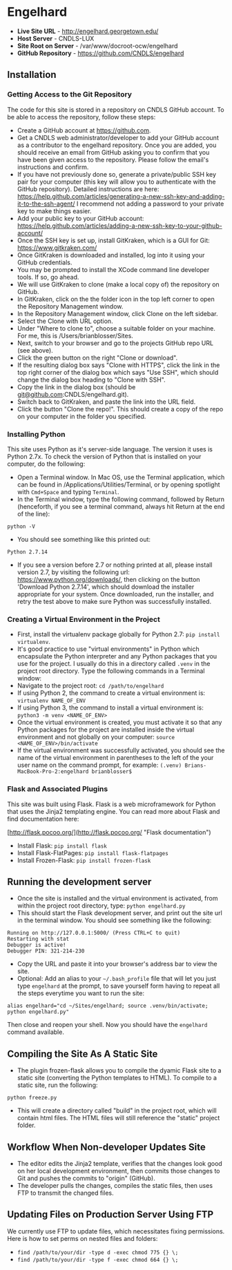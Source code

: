 # Engelhard

* **Live Site URL** - http://engelhard.georgetown.edu/
* **Host Server** - CNDLS-LUX
* **Site Root on Server** - /var/www/docroot-ocw/engelhard
* **GitHub Repository** - https://github.com/CNDLS/engelhard


## Installation

### Getting Access to the Git Repository
The code for this site is stored in a repository on CNDLS GitHub account. To be able to access the repository, follow these steps:
* Create a GitHub account at https://github.com.
* Get a CNDLS web administrator/developer to add your GitHub account as a contributor to the engelhard repository. Once you are added, you should receive an email from GitHub asking you to confirm that you have been given access to the repository. Please follow the email's instructions and confirm.
* If you have not previously done so, generate a private/public SSH key pair for your computer (this key will allow you to authenticate with the GitHub repository). Detailed instructions are here: https://help.github.com/articles/generating-a-new-ssh-key-and-adding-it-to-the-ssh-agent/
I recommend not adding a password to your private key to make things easier.
* Add your public key to your GitHub account: https://help.github.com/articles/adding-a-new-ssh-key-to-your-github-account/
* Once the SSH key is set up, install GitKraken, which is a GUI for Git: https://www.gitkraken.com/
* Once GitKraken is downloaded and installed, log into it using your GitHub credentials.
* You may be prompted to install the XCode command line developer tools. If so, go ahead.
* We will use GitKraken to clone (make a local copy of) the repository on GitHub.
* In GitKraken, click on the the folder icon in the top left corner to open the Repository Management window.
* In the Repository Management window, click Clone on the left sidebar.
* Select the Clone with URL option.
* Under "Where to clone to", choose a suitable folder on your machine. For me, this is /Users/brianblosser/Sites.
* Next, switch to your browser and go to the projects GitHub repo URL (see above).
* Click the green button on the right "Clone or download".
* If the resulting dialog box says "Clone with HTTPS", click the link in the top right corner of the dialog box which says "Use SSH", which should change the dialog box heading to "Clone with SSH".
* Copy the link in the dialog box (should be git@github.com:CNDLS/engelhard.git).
* Switch back to GitKraken, and paste the link into the URL field.
* Click the button "Clone the repo!". This should create a copy of the repo on your computer in the folder you specified.

### Installing Python
This site uses Python as it's server-side language. The version it uses is Python 2.7x.
To check the version of Python that is installed on your computer, do the following:
* Open a Terminal window. In Mac OS, use the Terminal application, which can be found in /Applications/Utilities/Terminal, or by opening spotlight with `Cmd+Space` and typing `Terminal`.
* In the Terminal window, type the following command, followed by Return (henceforth, if you see a terminal command, always hit Return at the end of the line):
```
python -V
```
* You should see something like this printed out:
```
Python 2.7.14
```
* If you see a version before 2.7 or nothing printed at all, please install version 2.7, by visiting the following url: https://www.python.org/downloads/, then clicking on the button 'Download Python 2.7.14', which should download the installer appropriate for your system. Once downloaded, run the installer, and retry the test above to make sure Python was successfully installed.

### Creating a Virtual Environment in the Project
* First, install the virtualenv package globally for Python 2.7: `pip install virtualenv`.
* It's good practice to use "virtual environments" in Python which encapsulate the Python interpreter and any Python packages that you use for the project. I usually do this in a directory called `.venv` in the project root directory. Type the following commands in a Terminal window:
* Navigate to the project root: `cd /path/to/engelhard`
* If using Python 2, the command to create a virtual environment is: `virtualenv NAME_OF_ENV`
* If using Python 3, the command to install a virtual environment is: `python3 -m venv <NAME_OF_ENV>`
* Once the virtual environment is created, you must activate it so that any Python packages for the project are installed inside the virtual environment and not globally on your computer: `source <NAME_OF_ENV>/bin/activate`
* If the virtual environment was successfully activated, you should see the name of the virtual environment in parentheses to the left of the your user name on the command prompt, for example: `(.venv) Brians-MacBook-Pro-2:engelhard brianblosser$`


### Flask and Associated Plugins

This site was built using Flask. Flask is a web microframework for Python that uses the Jinja2 templating engine. You can read more about Flask and find documentation here:

[http://flask.pocoo.org/](http://flask.pocoo.org/ "Flask documentation")

* Install Flask: ``pip install flask``
* Install Flask-FlatPages: ``pip install flask-flatpages``
* Install Frozen-Flask: ``pip install frozen-flask``


## Running the development server
* Once the site is installed and the virtual environment is activated, from within the project root directory, type: `python engelhard.py`
* This should start the Flask development server, and print out the site url in the terminal window. You should see something like the following:
```
Running on http://127.0.0.1:5000/ (Press CTRL+C to quit)
Restarting with stat
Debugger is active!
Debugger PIN: 321-214-230
```
* Copy the URL and paste it into your browser's address bar to view the site.
* Optional: Add an alias to your `~/.bash_profile` file that will let you just type `engelhard` at the prompt, to save yourself form having to repeat all the steps everytime you want to run the site:
```
alias engelhard="cd ~/Sites/engelhard; source .venv/bin/activate; python engelhard.py"
``` 
Then close and reopen your shell. Now you should have the `engelhard` command available.


## Compiling the Site As A Static Site
* The plugin frozen-flask allows you to compile the dyamic Flask site to a static site (converting the Python templates to HTML). To compile to a static site, run the following:
```
python freeze.py
```
* This will create a directory called "build" in the project root, which will contain html files. The HTML files will still reference the "static" project folder.

## Workflow When Non-developer Updates Site
* The editor edits the Jinja2 template, verifies that the changes look good on her local development environment, then commits those changes to Git and pushes the commits to "origin" (GitHub).
* The developer pulls the changes, compiles the static files, then uses FTP to transmit the changed files.
  
## Updating Files on Production Server Using FTP
We currently use FTP to update files, which necessitates fixing permissions. Here is how to set perms on nested files and folders:
* `find /path/to/your/dir -type d -exec chmod 775 {} \;`
* `find /path/to/your/dir -type f -exec chmod 664 {} \;`